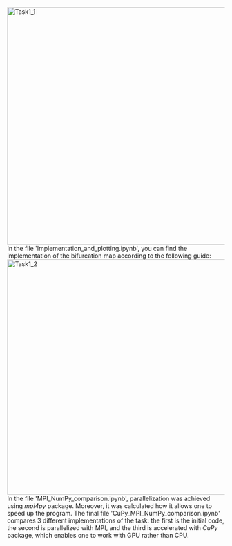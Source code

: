 <img width="550" alt="Task1_1" src="https://github.com/kaskadagold/High-Performance-Python-Lab/assets/93196173/3b050694-21ec-489c-a0e4-6d7d87d6009c">
In the file 'Implementation_and_plotting.ipynb', you can find the implementation of the bifurcation map according to the following guide:
<img width="545" alt="Task1_2" src="https://github.com/kaskadagold/High-Performance-Python-Lab/assets/93196173/23bfbf39-596a-492f-8f2a-de1212b3dd12">
In the file 'MPI_NumPy_comparison.ipynb', parallelization was achieved using <i>mpi4py</i> package. Moreover, it was calculated how it allows one to speed up the program.
The final file 'CuPy_MPI_NumPy_comparison.ipynb' compares 3 different implementations of the task: the first is the initial code, the second is parallelized with MPI, and the third is accelerated with <i>CuPy</i> package, which enables one to work with GPU rather than CPU.

